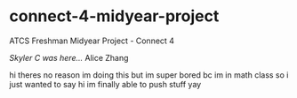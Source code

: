 # connect-4-midyear-project
ATCS Freshman Midyear Project - Connect 4 


*Skyler C was here...*
Alice Zhang

hi
theres no reason im doing this but im super bored bc im in math class so i just wanted to say hi im finally able to push stuff yay